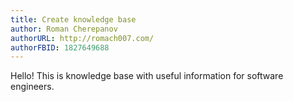 ```yaml
---
title: Create knowledge base
author: Roman Cherepanov
authorURL: http://romach007.com/
authorFBID: 1827649688
---
```


Hello! This is knowledge base with useful information for software engineers.
